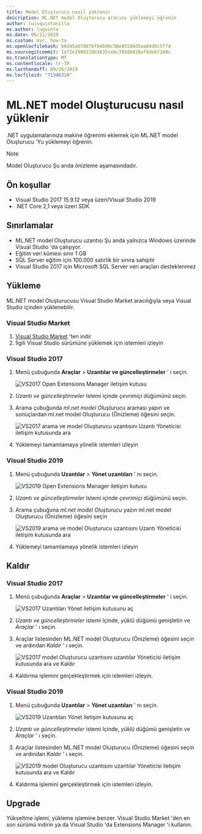 ```yaml
---
title: Model Oluşturucu nasıl yüklenir
description: ML.NET model Oluşturucu aracını yüklemeyi öğrenin
author: luisquintanilla
ms.author: luquinta
ms.date: 06/21/2019
ms.custom: mvc, how-to
ms.openlocfilehash: b0d45ab7807bf84b98c58e85580d5aa04d0c5f7d
ms.sourcegitcommit: 1e72e2990220b3635cebc39586828af9deb72d8c
ms.translationtype: MT
ms.contentlocale: tr-TR
ms.lasthandoff: 09/26/2019
ms.locfileid: "71306320"
---
```

# <a name="how-to-install-mlnet-model-builder"></a>ML.NET model Oluşturucusu nasıl yüklenir

.NET uygulamalarınıza makine öğrenimi eklemek için ML.NET model Oluşturucu 'Yu yüklemeyi öğrenin.

> [!NOTE]
> Model Oluşturucu Şu anda önizleme aşamasındadır.

## <a name="pre-requisites"></a>Ön koşullar

- Visual Studio 2017 15.9.12 veya üzeri/Visual Studio 2019
- .NET Core 2,1 veya üzeri SDK

## <a name="limitations"></a>Sınırlamalar

- ML.NET model Oluşturucu uzantısı Şu anda yalnızca Windows üzerinde Visual Studio 'da çalışıyor.
- Eğitim veri kümesi sınır 1 GB
- SQL Server eğitim için 100.000 satırlık bir sınıra sahiptir
- Visual Studio 2017 için Microsoft SQL Server veri araçları desteklenmez

## <a name="install"></a>Yükleme

ML.NET model Oluşturucusu Visual Studio Market aracılığıyla veya Visual Studio içinden yüklenebilir. 

### <a name="visual-studio-marketplace"></a>Visual Studio Market

1. [Visual Studio Market](https://marketplace.visualstudio.com/items?itemName=MLNET.07) 'ten indir
1. İlgili Visual Studio sürümüne yüklemek için istemleri izleyin

### <a name="visual-studio-2017"></a>Visual Studio 2017

1. Menü çubuğunda **Araçlar** > **Uzantılar ve güncelleştirmeler** ' i seçin.

    ![VS2017 Open Extensions Manager iletişim kutusu](./media/install-model-builder/vs2017-open-extensions-manager.png)

1. *Uzantı ve güncelleştirmeler* Istemi içinde *çevrimiçi* düğümünü seçin.
1. Arama çubuğunda *ml.net model Oluşturucu* araması yapın ve sonuçlardan ml.net model Oluşturucu (Önizleme) öğesini seçin.

    ![VS2017 arama ve model Oluşturucu uzantısını Uzantı Yöneticisi iletişim kutusunda ara](./media/install-model-builder/vs2017-install-model-builder.png)

1. Yüklemeyi tamamlamaya yönelik istemleri izleyin

### <a name="visual-studio-2019"></a>Visual Studio 2019

1. Menü çubuğunda **Uzantılar** > **Yönet uzantıları** ' nı seçin.

    ![VS2019 Open Extensions Manager iletişim kutusu](./media/install-model-builder/vs2019-open-extensions-manager.png)

1. *Uzantı ve güncelleştirmeler* Istemi içinde *çevrimiçi* düğümünü seçin.
1. Arama çubuğuna *ml.net model Oluşturucu* yazın ml.net model Oluşturucu (Önizleme) öğesini seçin

    ![VS2019 arama ve model Oluşturucu uzantısını Uzantı Yöneticisi iletişim kutusunda ara](./media/install-model-builder/vs2019-install-model-builder.png)

1. Yüklemeyi tamamlamaya yönelik istemleri izleyin

## <a name="uninstall"></a>Kaldır

### <a name="visual-studio-2017"></a>Visual Studio 2017

1. Menü çubuğunda **Araçlar** > **Uzantılar ve güncelleştirmeler** ' i seçin.

    ![VS2017 Uzantıları Yönet iletişim kutusunu aç](./media/install-model-builder/vs2017-open-extensions-manager.png)

1. *Uzantı ve güncelleştirmeler* istemi Içinde, *yüklü* düğümü genişletin ve *Araçlar* ' ı seçin.
1. Araçlar listesinden ML.NET model Oluşturucu (Önizleme) öğesini seçin ve ardından *Kaldır* ' ı seçin.

    ![VS2017 model Oluşturucu uzantısını uzantılar Yöneticisi iletişim kutusunda ara ve Kaldır](./media/install-model-builder/vs2017-uninstall-model-builder.png)

1. Kaldırma işlemini gerçekleştirmek için istemleri izleyin.

### <a name="visual-studio-2019"></a>Visual Studio 2019

1. Menü çubuğunda **Uzantılar** > **Yönet uzantıları** ' nı seçin.

    ![VS2019 Uzantıları Yönet iletişim kutusunu aç](./media/install-model-builder/vs2019-open-extensions-manager.png)

1. *Uzantı ve güncelleştirmeler* istemi Içinde, *yüklü* düğümü genişletin ve *Araçlar* ' ı seçin.
1. Araçlar listesinden ML.NET model Oluşturucu (Önizleme) öğesini seçin ve ardından *Kaldır* ' ı seçin.

    ![VS2019 model Oluşturucu uzantısını uzantılar Yöneticisi iletişim kutusunda ara ve Kaldır](./media/install-model-builder/vs2019-uninstall-model-builder.png)

1. Kaldırma işlemini gerçekleştirmek için istemleri izleyin.

## <a name="upgrade"></a>Upgrade

Yükseltme işlemi, yükleme işlemine benzer. Visual Studio Market 'den en son sürümü indirin ya da Visual Studio 'da Extensions Manager 'ı kullanın.
